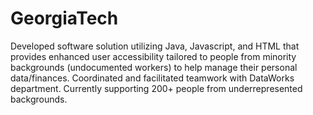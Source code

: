 # GeorgiaTech
Developed software solution utilizing Java, Javascript, and HTML that provides enhanced user accessibility tailored to people from minority backgrounds (undocumented workers) to help manage their personal data/finances. Coordinated and facilitated teamwork with DataWorks department. Currently supporting 200+ people from underrepresented backgrounds.
